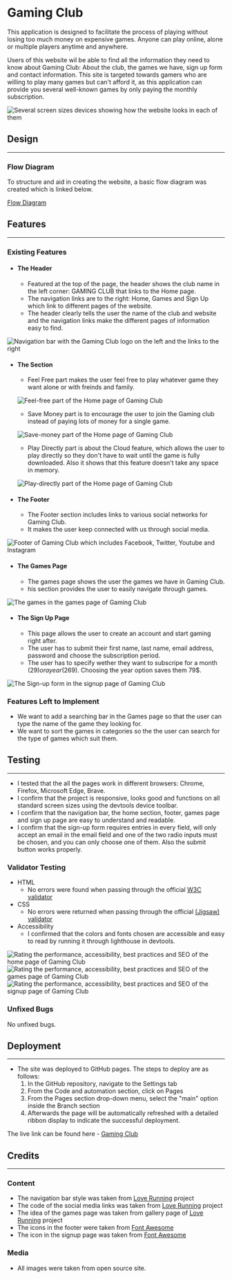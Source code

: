 # Gaming Club

This application is designed to facilitate the process of playing without losing too much money on expensive games. Anyone can play online, alone or multiple players anytime and anywhere.

Users of this website wil be able to find all the information they need to know about Gaming Club: About the club, the games we have, sign up form and contact information. This site is targeted towards gamers who are willing to play many games but can't afford it, as this application can provide you several well-known games by only paying the monthly subscription.

![Several screen sizes devices showing how the website looks in each of them](documentation/Responsive-gaming-club.png)

## Design
----

### Flow Diagram

To structure and aid in creating the website, a basic flow diagram was created which is linked below.

[Flow Diagram](documentation/Gaming-club-diagram-finished.pdf)

## Features
----

### Existing Features

+ #### The Header
    + Featured at the top of the page, the header shows the club name in the left corner: GAMING CLUB that links to the Home page.
    + The navigation links are to the right: Home, Games and Sign Up which link to different pages of the website.
    + The header clearly tells the user the name of the club and website and the navigation links make the different pages of information easy to find.

![Navigation bar with the Gaming Club logo on the left and the links to the right](documentation/Navigation-gaming-club.png)

+ #### The Section
    + Feel Free part makes the user feel free to play whatever game they want alone or with freinds and family.

    ![Feel-free part of the Home page of Gaming Club](documentation/Feel-free-gaming-club.png)

    + Save Money part is to encourage the user to join the Gaming club instead of paying lots of money for a single game.

    ![Save-money part of the Home page of Gaming Club](documentation/Save-money-gaming-club.png)

    + Play Directly part is about the Cloud feature, which allows the user to play directly so they don't have to wait until the game is fully downloaded. Also it shows that this feature doesn't take any space in memory.

    ![Play-directly part of the Home page of Gaming Club](documentation/Play-directly-gaming-club.png)

+ #### The Footer
    + The Footer section includes links to various social networks for Gaming Club.
    + It makes the user keep connected with us through social media.

![Footer of Gaming Club which includes Facebook, Twitter, Youtube and Instagram](documentation/Footer-gaming-club.png)

+ #### The Games Page
    + The games page shows the user the games we have in Gaming Club.
    + his section provides the user to easily navigate through games.

![The games in the games page of Gaming Club](documentation/Games-gaming-club.png)

+ #### The Sign Up Page
    + This page allows the user to create an account and start gaming right after.
    + The user has to submit their first name, last name, email address, password and choose the subscription period.
    + The user has to specify wether they want to subscripe for a month (29$) or a year (269$). Choosing the year option saves them 79$.

![The Sign-up form in the signup page of Gaming Club](documentation/Sign-up-gaming-club.png)

### Features Left to Implement
+ We want to add a searching bar in the Games page so that the user can type the name of the game they looking for.
+ We want to sort the games in categories so the the user can search for the type of games which suit them.

## Testing
----
+ I tested that the all the pages work in different browsers: Chrome, Firefox, Microsoft Edge, Brave.
+ I confirm that the project is responsive, looks good and functions on all standard screen sizes using the devtools device toolbar.
+ I confirm that the navigation bar, the home section, footer, games page and sign up page are easy to understand and readable.
+ I confirm that the sign-up form requires entries in every field, will only accept an email in the email field and one of the two radio inputs must be chosen, and you can only choose one of them. Also the submit button works properly.

### Validator Testing
+ HTML
    + No errors were found when passing through the official [W3C validator](https://validator.w3.org/nu/?doc=https%3A%2F%2Fgeorgehazaka.github.io%2FGaming-Club%2F)
+ CSS
    + No errors were returned when passing through the official [(Jigsaw) validator](https://jigsaw.w3.org/css-validator)
+ Accessibility
    + I confirmed that the colors and fonts chosen are accessible and easy to read by running it through lighthouse in devtools.

![Rating the performance, accessibility, best practices and SEO of the home page of Gaming Club](documentation/Home-gaming-club-lighthouse.png)
![Rating the performance, accessibility, best practices and SEO of the games page of Gaming Club](documentation/Games-gaming-club-lighthouse.png)
![Rating the performance, accessibility, best practices and SEO of the signup page of Gaming Club](documentation/Sign-up-gaming-club-lighthouse.png)

### Unfixed Bugs
No unfixed bugs.

## Deployment
----
+ The site was deployed to GitHub pages. The steps to deploy are as follows:
    1. In the GitHub repository, navigate to the Settings tab
    2. From the Code and automation section, click on Pages
    3. From the Pages section drop-down menu, select the "main" option inside the Branch section
    4. Afterwards the page will be automatically refreshed with a detailed ribbon display to indicate the successful deployment.

The live link can be found here - [Gaming Club](https://georgehazaka.github.io/Gaming-Club/)

## Credits
----

### Content
+ The navigation bar style was taken from [Love Running](https://code-institute-org.github.io/love-running-2.0/) project
+ The code of the social media links was taken from [Love Running](https://code-institute-org.github.io/love-running-2.0/) project
+ The idea of the games page was taken from gallery page of [Love Running](https://code-institute-org.github.io/love-running-2.0/) project
+ The icons in the footer were taken from [Font Awesome](https://fontawesome.com/)
+ The icon in the signup page was taken from [Font Awesome](https://fontawesome.com/)

### Media
+ All images were taken from open source site.